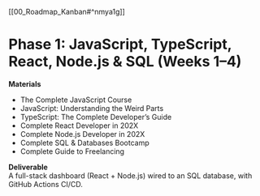 [[00_Roadmap_Kanban#^nmya1g]]
# Phase 1: JavaScript, TypeScript, React, Node.js & SQL (Weeks 1–4)

**Materials**  
- The Complete JavaScript Course  
- JavaScript: Understanding the Weird Parts  
- TypeScript: The Complete Developer’s Guide  
- Complete React Developer in 202X  
- Complete Node.js Developer in 202X  
- Complete SQL & Databases Bootcamp  
- Complete Guide to Freelancing 

**Deliverable**  
A full-stack dashboard (React + Node.js) wired to an SQL database, with GitHub Actions CI/CD.
